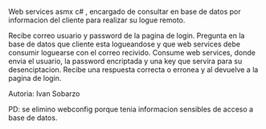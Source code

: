 Web services asmx c# , encargado de consultar en base de datos por informacion del cliente para realizar su logue remoto.

Recibe correo usuario y password de la pagina de login.
Pregunta en la base de datos que cliente esta logueandose y que web services debe consumir loguearse con el correo recivido.
Consume web services, donde envia el usuario, la password encriptada y una key que servira para su desenciptacion.
Recibe una respuesta correcta o erronea y al devuelve a la pagina de login.


Autoria: Ivan Sobarzo

PD: se elimino webconfig porque tenia informacion sensibles de acceso a base de datos.
